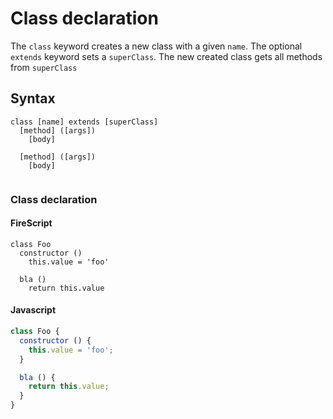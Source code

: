 Class declaration
=================

The `class` keyword creates a new class with a given `name`.
The optional `extends` keyword sets a `superClass`. The new created class gets all methods from `superClass`

Syntax
------

```
class [name] extends [superClass]
  [method] ([args])
    [body]

  [method] ([args])
    [body]


```

### Class declaration

#### FireScript

```fire
class Foo
  constructor ()
    this.value = 'foo'

  bla ()
    return this.value
```

#### Javascript

```js
class Foo {
  constructor () {
    this.value = 'foo';
  }

  bla () {
    return this.value;
  }
}
```
